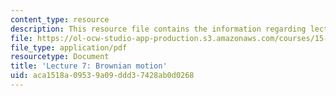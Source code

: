 ```yaml
---
content_type: resource
description: This resource file contains the information regarding lecture 7.
file: https://ol-ocw-studio-app-production.s3.amazonaws.com/courses/15-070j-advanced-stochastic-processes-fall-2013/aca1518a09539a09ddd37428ab0d0268_MIT15_070JF13_Lec7.pdf
file_type: application/pdf
resourcetype: Document
title: 'Lecture 7: Brownian motion'
uid: aca1518a-0953-9a09-ddd3-7428ab0d0268
---
```

